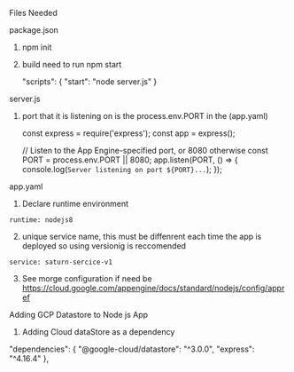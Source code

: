 Files Needed

package.json
 1. npm init
 2. build need to run npm start

    "scripts": {
      "start": "node server.js"
    }

server.js
 1. port that it is listening on is the process.env.PORT in the (app.yaml)

    const express = require('express');
    const app = express();

    // Listen to the App Engine-specified port, or 8080 otherwise
    const PORT = process.env.PORT || 8080;
    app.listen(PORT, () => {
      console.log(`Server listening on port ${PORT}...`);
    });

 app.yaml
  1. Declare runtime environment

    runtime: nodejs8

  2. unique service name, this must be diffenrent each time the app is deployed so using versionig is reccomended

    service: saturn-sercice-v1

  3. See morge configuration if need be
    https://cloud.google.com/appengine/docs/standard/nodejs/config/appref


Adding GCP Datastore to Node js App
   1. Adding Cloud dataStore as a dependency

   "dependencies": {
       "@google-cloud/datastore": "^3.0.0",
       "express": "^4.16.4"
     },